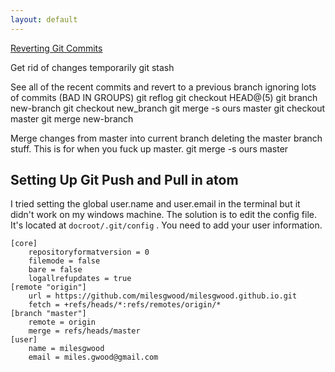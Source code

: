```yaml
---
layout: default
---
```


[Reverting Git Commits](https://stackoverflow.com/questions/34519665/how-to-move-head-back-to-a-previous-location-detached-head/34519716#34519716)

Get rid of changes temporarily
git stash

See all of the recent commits and revert to a previous branch ignoring lots of commits (BAD IN GROUPS)
git reflog
git checkout HEAD@(5)
git branch new-branch
git checkout new_branch
git merge -s ours master
git checkout master
git merge new-branch

Merge changes from master into current branch deleting the master branch stuff. This is for when you fuck up master.
git merge -s ours master

## Setting Up Git Push and Pull in atom

I tried setting the global user.name and user.email in the terminal but it didn't work on my windows machine. The solution is to edit the config file. It's located at `docroot/.git/config` . You need to add your user information.

```
[core]
	repositoryformatversion = 0
	filemode = false
	bare = false
	logallrefupdates = true
[remote "origin"]
	url = https://github.com/milesgwood/milesgwood.github.io.git
	fetch = +refs/heads/*:refs/remotes/origin/*
[branch "master"]
	remote = origin
	merge = refs/heads/master
[user]
	name = milesgwood
	email = miles.gwood@gmail.com
```
